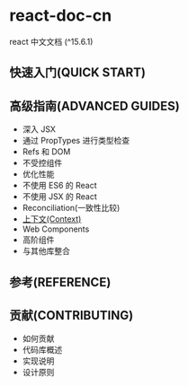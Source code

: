 # react-doc-cn
react 中文文档 (^15.6.1)

## 快速入门(QUICK START)

## 高级指南(ADVANCED GUIDES)

- 深入 JSX
- 通过 PropTypes 进行类型检查
- Refs 和 DOM
- 不受控组件
- 优化性能
- 不使用 ES6 的 React
- 不使用 JSX 的 React
- Reconciliation(一致性比较)
- [上下文(Context)]('/context')
- Web Components
- 高阶组件
- 与其他库整合

## 参考(REFERENCE)

## 贡献(CONTRIBUTING)

- 如何贡献
- 代码库概述
- 实现说明
- 设计原则
